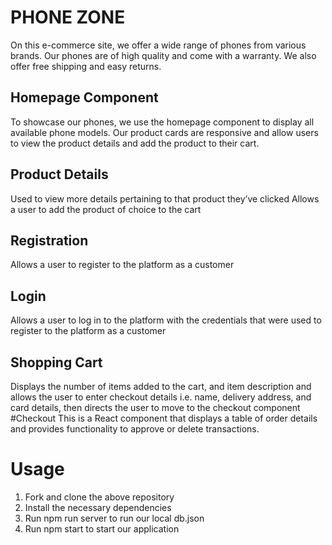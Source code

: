 # PHONE ZONE
On this e-commerce site, we offer a wide range of phones from various brands. Our phones are of high quality and come with a warranty. We also offer free shipping and easy returns.

## Homepage Component
To showcase our phones, we use the homepage component to display all available phone models. Our product cards are responsive and allow users to view the product details and add the product to their cart.
## Product Details
Used to view more details pertaining to that product they’ve clicked
Allows a user to add the product of choice to the cart
## Registration
Allows a user to register to the platform as a customer
## Login
Allows a user to log in to the platform with the credentials that were used to register to the platform as a customer
## Shopping Cart
Displays the  number of items added to the cart, and item description and allows the user to enter checkout details i.e. name, delivery address, and card details, then directs the user to move to the checkout component
#Checkout
This is a React component that displays a table of order details and provides functionality to approve or delete transactions.


# Usage
1. Fork and clone the above repository
2. Install the necessary dependencies
3. Run npm run server to run our local db.json
4. Run npm start to start our application



